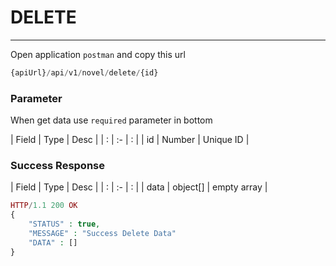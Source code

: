 # DELETE

---
Open application `postman` and copy this url
```php
{apiUrl}/api/v1/novel/delete/{id}
```

### Parameter
When get data use `required` parameter in bottom

| Field | Type   | Desc |
| : |   :-   |  :  |
| id | Number | Unique ID  |

### Success Response
| Field | Type   | Desc |
| : |   :-   |  :  |
| data | object[] | empty array  |

```php
HTTP/1.1 200 OK
{
    "STATUS" : true,
    "MESSAGE" : "Success Delete Data"
    "DATA" : []   
}